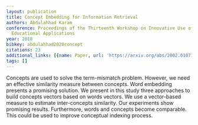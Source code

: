 ```yaml
---
layout: publication
title: Concept Embedding for Information Retrieval
authors: Abdulahhad Karam
conference: Proceedings of the Thirteenth Workshop on Innovative Use of NLP for Building
  Educational Applications
year: 2018
bibkey: abdulahhad2020concept
citations: 23
additional_links: [{name: Paper, url: 'https://arxiv.org/abs/2002.01071'}]
tags: []
---
```

Concepts are used to solve the term-mismatch problem. However, we need an
effective similarity measure between concepts. Word embedding presents a
promising solution. We present in this study three approaches to build concepts
vectors based on words vectors. We use a vector-based measure to estimate
inter-concepts similarity. Our experiments show promising results. Furthermore,
words and concepts become comparable. This could be used to improve conceptual
indexing process.